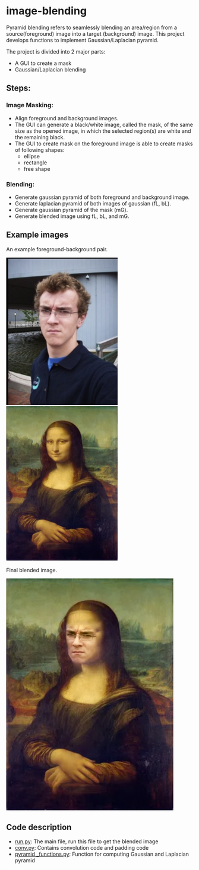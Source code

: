 # image-blending

Pyramid blending refers to seamlessly blending an area/region from a source(foreground) image into a target (background) image. This project develops functions to implement Gaussian/Laplacian pyramid.

The project is divided into 2 major parts:
- A GUI to create a mask
- Gaussian/Laplacian blending

## Steps:
### Image Masking:
  - Align foreground and background images.
  - The GUI can generate a black/white image, called the mask, of the same size as the opened image, in which the selected region(s) are white and the remaining black.
  - The GUI to create mask on the foreground image is able to create masks of following shapes:
    - ellipse
    - rectangle
    - free shape
### Blending:
  - Generate gaussian pyramid of both foreground and background image.
  - Generate laplacian pyramid of both images of gaussian (fL, bL).
  - Generate gaussian pyramid of the mask (mG).
  - Generate blended image using fL, bL, and mG.


## Example images

An example foreground-background pair. 
<p>
    <img src="test_images/Pair 1/foreground.jpg" width="300" alt="Foreground Image">
    <img src="test_images/Pair 1/background.png" width="300" alt="Background Image">
</p>

Final blended image.
<p>
    <img src="test_images/Pair 1/blendedimg.png" width="450" alt="Blended Image">
</p>


## Code description

- [run.py](https://github.com/Ashwiinii/image-blending/blob/main/run.py): The main file, run this file to get the blended image
- [conv.py](https://github.com/Ashwiinii/image-blending/blob/main/conv.py): Contains convolution code and padding code 
- [pyramid _functions.py](https://github.com/Ashwiinii/image-blending/blob/main/pyramid_functions.py): Function for computing Gaussian and Laplacian pyramid
